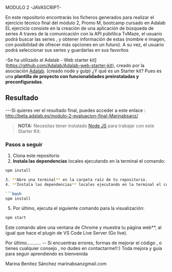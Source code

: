MODULO 2    -JAVASCRIPT- 

En este repositorio encontrarás los ficheros generados para realizar el ejercicio técnico final del módulo 2, Promo M, bootcamp cursado en Adalab
EL ejercicio consiste en la creación de una aplicación de búsqueda de series
A traves de la comunicación con la API púbñlica TvMaze, el usuario podrá buscar las series , y obtener información de estas (nombre e imagen, con posibilidad de ofrecer más opciones en un futuro).
A su vez, el usuario podrá seleccionar sus series y guardarlas en sus favoritos



-Se ha utilizado el Adalab - Web starter kit](https://github.com/Adalab/Adalab-web-starter-kit), creado por la asociación [Adalab](https://adalab.es/). (creado node y gulp)
¿Y qué es un Starter kit? Pues es una **plantilla de proyecto con funcionalidades preinstaladas y preconfiguradas**.


## Resultado
---Si quieres ver el resultado final, puedes acceder a este enlace :  http://beta.adalab.es/modulo-2-evaluacion-final-Marinabsanz/


> **NOTA:** Necesitas tener instalado [Node JS](https://nodejs.org/) para trabajar con este Starter Kit:

### Pasos a seguir

1. Clona este repositorio
2. **Instala las dependencias** locales ejecutando en la terminal el comando:

```bash
npm install

3. **Abre una terminal** en la carpeta raíz de tu repositorio.
4. **Instala las dependencias** locales ejecutando en la terminal el comando:

```bash
npm install
```

5. Por último, ejecuta el siguiente comando para  la visualización:

```bash
npm start
```
Este comando abre una ventana de Chrome y muestra tu página web**, al igual que hace el plugin de VS Code Live Server (Go live).



Por último...........
-- Si encuentras errores, formas de mejorar el código , o tienes cualquier consejo , no dudes en contactarme!!:)
Toda mejora y guía para seguir aprendiendo es bienvenida



Marina Benitez Sánchez
marinabsanzgmail.com
